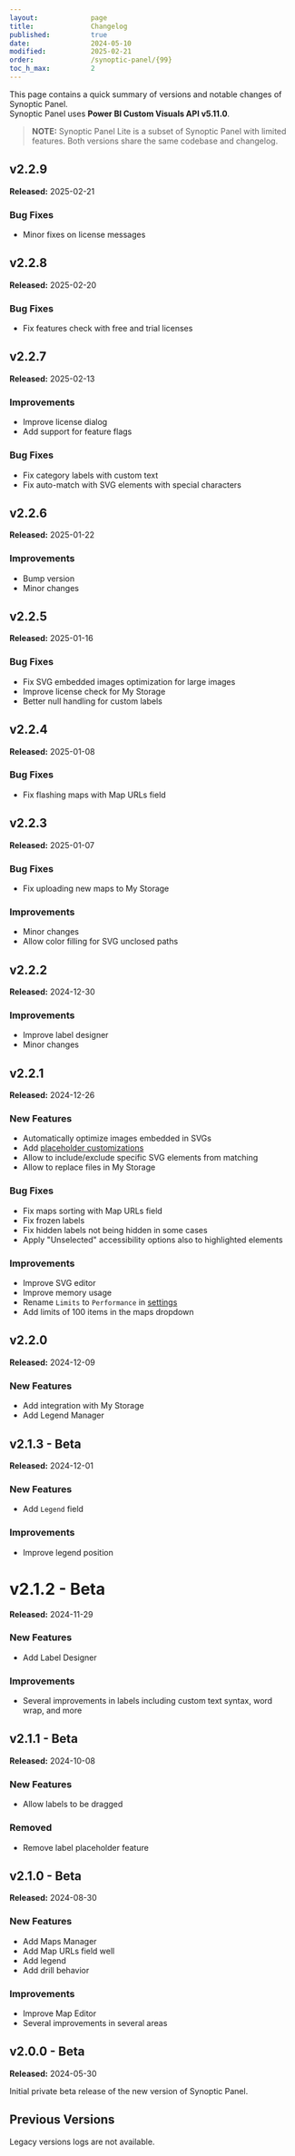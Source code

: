 ```yaml
---
layout:             page
title:              Changelog
published:          true
date:               2024-05-10
modified:           2025-02-21
order:              /synoptic-panel/{99}
toc_h_max:          2
---
```

This page contains a quick summary of versions and notable changes of Synoptic Panel.  
Synoptic Panel uses **Power BI Custom Visuals API v5.11.0**.

> **NOTE:** Synoptic Panel Lite is a subset of Synoptic Panel with limited features. Both versions share the same codebase and changelog.

## v2.2.9
**Released:** 2025-02-21

### Bug Fixes
- Minor fixes on license messages

## v2.2.8
**Released:** 2025-02-20

### Bug Fixes
- Fix features check with free and trial licenses

## v2.2.7
**Released:** 2025-02-13

### Improvements
- Improve license dialog
- Add support for feature flags

### Bug Fixes
- Fix category labels with custom text
- Fix auto-match with SVG elements with special characters

## v2.2.6
**Released:** 2025-01-22

### Improvements
- Bump version
- Minor changes

## v2.2.5
**Released:** 2025-01-16

### Bug Fixes
- Fix SVG embedded images optimization for large images
- Improve license check for My Storage
- Better null handling for custom labels

## v2.2.4
**Released:** 2025-01-08

### Bug Fixes
- Fix flashing maps with Map URLs field

## v2.2.3
**Released:** 2025-01-07

### Bug Fixes
- Fix uploading new maps to My Storage

### Improvements
- Minor changes
- Allow color filling for SVG unclosed paths

## v2.2.2
**Released:** 2024-12-30

### Improvements
- Improve label designer
- Minor changes

## v2.2.1
**Released:** 2024-12-26

### New Features
- Automatically optimize images embedded in SVGs
- Add [placeholder customizations](./options/appearance/map-placeholder.md)
- Allow to include/exclude specific SVG elements from matching
- Allow to replace files in My Storage

### Bug Fixes
- Fix maps sorting with Map URLs field
- Fix frozen labels 
- Fix hidden labels not being hidden in some cases
- Apply "Unselected" accessibility options also to highlighted elements

### Improvements
- Improve SVG editor
- Improve memory usage
- Rename `Limits` to `Performance` in [settings](./options/advanced-options/performance.md)
- Add limits of 100 items in the maps dropdown

## v2.2.0
**Released:** 2024-12-09

### New Features
- Add integration with My Storage
- Add Legend Manager

## v2.1.3 - Beta
**Released:** 2024-12-01

### New Features
- Add `Legend` field

### Improvements
- Improve legend position

# v2.1.2 - Beta
**Released:** 2024-11-29

### New Features
- Add Label Designer

### Improvements
- Several improvements in labels including custom text syntax, word wrap, and more

## v2.1.1 - Beta
**Released:** 2024-10-08

### New Features
- Allow labels to be dragged

### Removed
- Remove label placeholder feature

## v2.1.0 - Beta
**Released:** 2024-08-30

### New Features
- Add Maps Manager
- Add Map URLs field well
- Add legend
- Add drill behavior

### Improvements
- Improve Map Editor
- Several improvements in several areas


## v2.0.0 - Beta
**Released:** 2024-05-30

Initial private beta release of the new version of Synoptic Panel.

## Previous Versions

Legacy versions logs are not available.